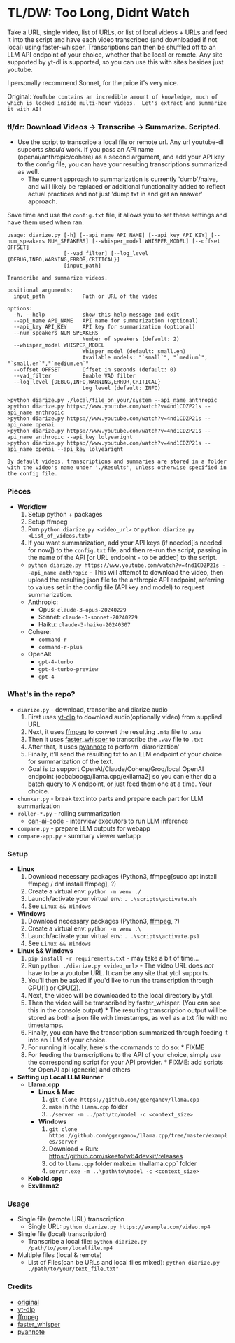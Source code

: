 # TL/DW: Too Long, Didnt Watch

Take a URL, single video, list of URLs, or list of local videos + URLs and feed it into the script and have each video transcribed (and downloaded if not local) using faster-whisper. Transcriptions can then be shuffled off to an LLM API endpoint of your choice, whether that be local or remote. Any site supported by yt-dl is supported, so you can use this with sites besides just youtube.

I personally recommend Sonnet, for the price it's very nice.

Original: `YouTube contains an incredible amount of knowledge, much of which is locked inside multi-hour videos.  Let's extract and summarize it with AI!`

### tl/dr: Download Videos -> Transcribe -> Summarize. Scripted.
- Use the script to transcribe a local file or remote url. Any url youtube-dl supports _should_ work. If you pass an API name (openai/anthropic/cohere) as a second argument, and add your API key to the config file, you can have your resulting transcriptions summarized as well.
  * The current approach to summarization is currently 'dumb'/naive, and will likely be replaced or additional functionality added to reflect actual practices and not just 'dump txt in and get an answer' approach.

Save time and use the `config.txt` file, it allows you to set these settings and have them used when ran.
```
usage: diarize.py [-h] [--api_name API_NAME] [--api_key API_KEY] [--num_speakers NUM_SPEAKERS] [--whisper_model WHISPER_MODEL] [--offset OFFSET]
                  [--vad_filter] [--log_level {DEBUG,INFO,WARNING,ERROR,CRITICAL}]
                  [input_path]

Transcribe and summarize videos.

positional arguments:
  input_path            Path or URL of the video

options:
  -h, --help            show this help message and exit
  --api_name API_NAME   API name for summarization (optional)
  --api_key API_KEY     API key for summarization (optional)
  --num_speakers NUM_SPEAKERS
                        Number of speakers (default: 2)
  --whisper_model WHISPER_MODEL
                        Whisper model (default: small.en)
                        Available models: "`small`", "`medium`", "`small.en`","`medium.en`"
  --offset OFFSET       Offset in seconds (default: 0)
  --vad_filter          Enable VAD filter
  --log_level {DEBUG,INFO,WARNING,ERROR,CRITICAL}
                        Log level (default: INFO)

>python diarize.py ./local/file_on_your/system --api_name anthropic
>python diarize.py https://www.youtube.com/watch?v=4nd1CDZP21s --api_name anthropic
>python diarize.py https://www.youtube.com/watch?v=4nd1CDZP21s --api_name openai 
>python diarize.py https://www.youtube.com/watch?v=4nd1CDZP21s --api_name anthropic --api_key lolyearight
>python diarize.py https://www.youtube.com/watch?v=4nd1CDZP21s --api_name openai --api_key lolyearight

By default videos, transcriptions and summaries are stored in a folder with the video's name under './Results', unless otherwise specified in the config file.
```


### Pieces
- **Workflow**
  1. Setup python + packages
  2. Setup ffmpeg
  3. Run `python diarize.py <video_url>` or `python diarize.py <List_of_videos.txt>`
  4. If you want summarization, add your API keys (if needed[is needed for now]) to the `config.txt` file, and then re-run the script, passing in the name of the API [or URL endpoint - to be added] to the script.
    * `python diarize.py https://www.youtube.com/watch?v=4nd1CDZP21s --api_name anthropic` - This will attempt to download the video, then upload the resulting json file to the anthropic API endpoint, referring to values set in the config file (API key and model) to request summarization.
    - Anthropic:
      * Opus: `claude-3-opus-20240229`
      * Sonnet: `claude-3-sonnet-20240229`
      * Haiku: `claude-3-haiku-20240307`
    - Cohere: 
      * `command-r`
      * `command-r-plus`
    - OpenAI:
      * `gpt-4-turbo`
      * `gpt-4-turbo-preview`
      * `gpt-4`


### What's in the repo?
- `diarize.py` - download, transcribe and diarize audio
  1. First uses [yt-dlp](https://github.com/yt-dlp/yt-dlp) to download audio(optionally video) from supplied URL
  2. Next, it uses [ffmpeg](https://github.com/FFmpeg/FFmpeg) to convert the resulting `.m4a` file to `.wav`
  3. Then it uses [faster_whisper](https://github.com/SYSTRAN/faster-whisper) to transcribe the `.wav` file to `.txt`
  4. After that, it uses [pyannote](https://github.com/pyannote/pyannote-audio) to perform 'diarorization'
  5. Finally, it'll send the resulting txt to an LLM endpoint of your choice for summarization of the text.
    * Goal is to support OpenAI/Claude/Cohere/Groq/local OpenAI endpoint (oobabooga/llama.cpp/exllama2) so you can either do a batch query to X endpoint, or just feed them one at a time. Your choice.
- `chunker.py` - break text into parts and prepare each part for LLM summarization
- `roller-*.py` - rolling summarization
  - [can-ai-code](https://github.com/the-crypt-keeper/can-ai-code) - interview executors to run LLM inference
- `compare.py` - prepare LLM outputs for webapp
- `compare-app.py` - summary viewer webapp


### Setup
- **Linux**
    1. Download necessary packages (Python3, ffmpeg[sudo apt install ffmpeg / dnf install ffmpeg], ?)
    2. Create a virtual env: `python -m venv ./`
    3. Launch/activate your virtual env: `. .\scripts\activate.sh`
    4. See `Linux && Windows`
- **Windows**
    1. Download necessary packages (Python3, [ffmpeg](https://www.gyan.dev/ffmpeg/builds/), ?)
    2. Create a virtual env: `python -m venv .\`
    3. Launch/activate your virtual env: `. .\scripts\activate.ps1`
    4. See `Linux && Windows`
- **Linux && Windows**
    1. `pip install -r requirements.txt` - may take a bit of time...
    2. Run `python ./diarize.py <video_url>` - The video URL does _not_ have to be a youtube URL. It can be any site that ytdl supports.
    3. You'll then be asked if you'd like to run the transcription through GPU(1) or CPU(2).
    4. Next, the video will be downloaded to the local directory by ytdl.
    5. Then the video will be transcribed by faster_whisper. (You can see this in the console output)
      * The resulting transcription output will be stored as both a json file with timestamps, as well as a txt file with no timestamps.
    6. Finally, you can have the transcription summarized through feeding it into an LLM of your choice.
    7. For running it locally, here's the commands to do so:
      * FIXME
    8. For feeding the transcriptions to the API of your choice, simply use the corresponding script for your API provider.
      * FIXME: add scripts for OpenAI api (generic) and others
- **Setting up Local LLM Runner**
  - **Llama.cpp**
    - **Linux & Mac**
      1. `git clone https://github.com/ggerganov/llama.cpp`
      2. `make` in the `llama.cpp` folder 
      3. `./server -m ../path/to/model -c <context_size>`
    - **Windows**
      1. `git clone https://github.com/ggerganov/llama.cpp/tree/master/examples/server`
      2. Download + Run: https://github.com/skeeto/w64devkit/releases
      3. cd to `llama.cpp` folder make` in the `llama.cpp` folder
      4. `server.exe -m ..\path\to\model -c <context_size>`
  - **Kobold.cpp**
  - **Exvllama2**



### Usage
- Single file (remote URL) transcription
  * Single URL: `python diarize.py https://example.com/video.mp4`
- Single file (local) transcription)
  * Transcribe a local file: `python diarize.py /path/to/your/localfile.mp4`
- Multiple files (local & remote)
  * List of Files(can be URLs and local files mixed): `python diarize.py ./path/to/your/text_file.txt"`


### Credits
- [original](https://github.com/the-crypt-keeper/tldw)
- [yt-dlp](https://github.com/yt-dlp/yt-dlp)
- [ffmpeg](https://github.com/FFmpeg/FFmpeg)
- [faster_whisper](https://github.com/SYSTRAN/faster-whisper)
- [pyannote](https://github.com/pyannote/pyannote-audio)